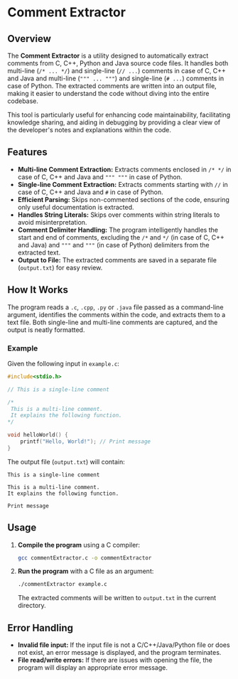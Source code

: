 # Comment Extractor

## Overview

The **Comment Extractor** is a utility designed to automatically extract comments from C, C++, Python and Java source code files. It handles both multi-line (`/* ... */`) and single-line (`// ...`) comments in case of C, C++ and Java and multi-line (`""" ... """`) and single-line (`# ...`) comments in case of Python. The extracted comments are written into an output file, making it easier to understand the code without diving into the entire codebase. 

This tool is particularly useful for enhancing code maintainability, facilitating knowledge sharing, and aiding in debugging by providing a clear view of the developer's notes and explanations within the code.

## Features

- **Multi-line Comment Extraction:** Extracts comments enclosed in `/* */` in case of C, C++ and Java and `""" """` in case of Python.
- **Single-line Comment Extraction:** Extracts comments starting with `//` in case of C, C++ and Java and `#` in case of Python.
- **Efficient Parsing:** Skips non-commented sections of the code, ensuring only useful documentation is extracted.
- **Handles String Literals:** Skips over comments within string literals to avoid misinterpretation.
- **Comment Delimiter Handling:** The program intelligently handles the start and end of comments, excluding the `/*` and `*/` (in case of C, C++ and Java)  and `"""` and `"""` (in case of Python) delimiters from the extracted text.
- **Output to File:** The extracted comments are saved in a separate file (`output.txt`) for easy review.

## How It Works

The program reads a `.c`, `.cpp`, `.py` or `.java` file passed as a command-line argument, identifies the comments within the code, and extracts them to a text file. Both single-line and multi-line comments are captured, and the output is neatly formatted.

### Example

Given the following input in `example.c`:

```c
#include<stdio.h>

// This is a single-line comment

/*
 This is a multi-line comment.
 It explains the following function.
*/

void helloWorld() {
    printf("Hello, World!"); // Print message
}
```

The output file (`output.txt`) will contain:

```
This is a single-line comment

This is a multi-line comment.
It explains the following function.

Print message
```

## Usage

1. **Compile the program** using a C compiler:

   ```bash
   gcc commentExtractor.c -o commentExtractor
   ```

2. **Run the program** with a C file as an argument:

   ```bash
   ./commentExtractor example.c
   ```

   The extracted comments will be written to `output.txt` in the current directory.

## Error Handling

- **Invalid file input:** If the input file is not a C/C++/Java/Python file or does not exist, an error message is displayed, and the program terminates.
- **File read/write errors:** If there are issues with opening the file, the program will display an appropriate error message.

